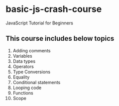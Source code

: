 # basic-js-crash-course
JavaScript Tutorial for Beginners

## This course includes below topics
1. Adding comments
2. Variables
3. Data types
4. Operators
5. Type Conversions
6. Equality
7. Conditional statements
8. Looping code
9. Functions
10. Scope
